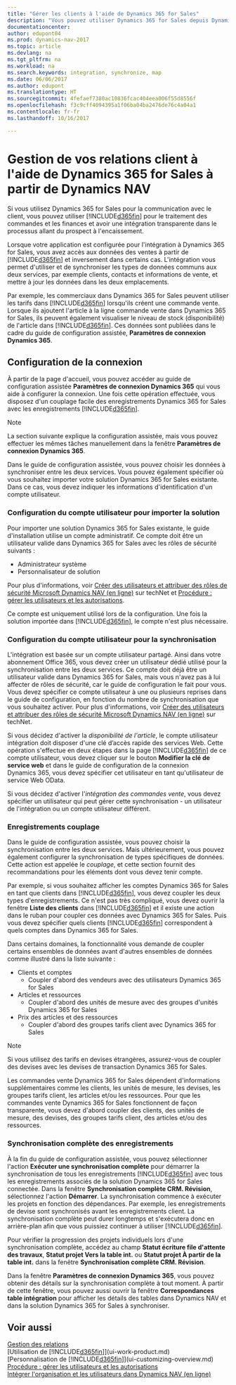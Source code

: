 ```yaml
---
title: "Gérer les clients à l'aide de Dynamics 365 for Sales"
description: "Vous pouvez utiliser Dynamics 365 for Sales depuis Dynamics NAV pour mapper les données et avoir une intégration et une synchronisation parfaites dans le processus allant du prospect à l'encaissement."
documentationcenter: 
author: edupont04
ms.prod: dynamics-nav-2017
ms.topic: article
ms.devlang: na
ms.tgt_pltfrm: na
ms.workload: na
ms.search.keywords: integration, synchronize, map
ms.date: 06/06/2017
ms.author: edupont
ms.translationtype: HT
ms.sourcegitcommit: 4fefaef7380ac10836fcac404eea006f55d8556f
ms.openlocfilehash: f3c9cff4094395a1f06ba04ba2476de76c4a04a1
ms.contentlocale: fr-fr
ms.lasthandoff: 10/16/2017

---
```

# <a name="managing-your-customer-relationships-using-dynamics-365-for-sales-from-inside-dynamics-nav"></a>Gestion de vos relations client à l'aide de Dynamics 365 for Sales à partir de Dynamics NAV
Si vous utilisez Dynamics 365 for Sales pour la communication avec le client, vous pouvez utiliser [!INCLUDE[d365fin](includes/d365fin_md.md)] pour le traitement des commandes et les finances et avoir une intégration transparente dans le processus allant du prospect à l'encaissement.

Lorsque votre application est configurée pour l'intégration à Dynamics 365 for Sales, vous avez accès aux données des ventes à partir de [!INCLUDE[d365fin](includes/d365fin_md.md)] et inversement dans certains cas. L'intégration vous permet d'utiliser et de synchroniser les types de données communs aux deux services, par exemple clients, contacts et informations de vente, et mettre à jour les données dans les deux emplacements.  

Par exemple, les commerciaux dans Dynamics 365 for Sales peuvent utiliser les tarifs dans [!INCLUDE[d365fin](includes/d365fin_md.md)] lorsqu'ils créent une commande vente. Lorsque ils ajoutent l'article à la ligne commande vente dans Dynamics 365 for Sales, ils peuvent également visualiser le niveau de stock (disponibilité) de l'article dans [!INCLUDE[d365fin](includes/d365fin_md.md)]. Ces données sont publiées dans le cadre du guide de configuration assistée, **Paramètres de connexion Dynamics 365**.  

## <a name="setting-up-the-connection"></a>Configuration de la connexion
À partir de la page d'accueil, vous pouvez accéder au guide de configuration assistée **Paramètres de connexion Dynamics 365** qui vous aide à configurer la connexion. Une fois cette opération effectuée, vous disposez d'un couplage facile des enregistrements Dynamics 365 for Sales avec les enregistrements [!INCLUDE[d365fin](includes/d365fin_md.md)].  

> [!NOTE]  
>   La section suivante explique la configuration assistée, mais vous pouvez effectuer les mêmes tâches manuellement dans la fenêtre **Paramètres de connexion Dynamics 365**.

Dans le guide de configuration assistée, vous pouvez choisir les données à synchroniser entre les deux services. Vous pouvez également spécifier où vous souhaitez importer votre solution Dynamics 365 for Sales existante. Dans ce cas, vous devez indiquer les informations d'identification d'un compte utilisateur.

### <a name="setting-up-the-user-account-for-importing-the-solution"></a>Configuration du compte utilisateur pour importer la solution
Pour importer une solution Dynamics 365 for Sales existante, le guide d'installation utilise un compte administratif. Ce compte doit être un utilisateur valide dans Dynamics 365 for Sales avec les rôles de sécurité suivants :

* Administrateur système  
* Personnalisateur de solution  

Pour plus d'informations, voir [Créer des utilisateurs et attribuer des rôles de sécurité Microsoft Dynamics NAV (en ligne)](https://technet.microsoft.com/library/jj191623.aspx) sur techNet et [Procédure : gérer les utilisateurs et les autorisations](ui-how-users-permissions.md).  

Ce compte est uniquement utilisé lors de la configuration. Une fois la solution importée dans [!INCLUDE[d365fin](includes/d365fin_md.md)], le compte n'est plus nécessaire.

### <a name="setting-up-the-user-account-for-synchronization"></a>Configuration du compte utilisateur pour la synchronisation
L'intégration est basée sur un compte utilisateur partagé. Ainsi dans votre abonnement Office 365, vous devez créer un utilisateur dédié utilisé pour la synchronisation entre les deux services. Ce compte doit déjà être un utilisateur valide dans Dynamics 365 for Sales, mais vous n'avez pas à lui affecter de rôles de sécurité, car le guide de configuration le fait pour vous. Vous devez spécifier ce compte utilisateur à une ou plusieurs reprises dans le guide de configuration, en fonction du nombre de synchronisation que vous souhaitez activer. Pour plus d'informations, voir [Créer des utilisateurs et attribuer des rôles de sécurité Microsoft Dynamics NAV (en ligne)](https://technet.microsoft.com/library/jj191623.aspx) sur techNet.

Si vous décidez d'activer la *disponibilité de l'article*, le compte utilisateur intégration doit disposer d'une clé d’accès rapide des services Web. Cette opération s'effectue en deux étapes dans la page [!INCLUDE[d365fin](includes/d365fin_md.md)] de ce compte utilisateur, vous devez cliquer sur le bouton **Modifier la clé de service web** et dans le guide de configuration de la connexion Dynamics 365, vous devez spécifier cet utilisateur en tant qu'utilisateur de service Web OData.

Si vous décidez d'activer l'*intégration des commandes vente*, vous devez spécifier un utilisateur qui peut gérer cette synchronisation - un utilisateur de l'intégration ou un compte utilisateur différent.

### <a name="coupling-records"></a>Enregistrements couplage
Dans le guide de configuration assistée, vous pouvez choisir la synchronisation entre les deux services. Mais ultérieurement, vous pouvez également configurer la synchronisation de types spécifiques de données. Cette action est appelée le *couplage*, et cette section fournit des recommandations pour les éléments dont vous devez tenir compte.

Par exemple, si vous souhaitez afficher les comptes Dynamics 365 for Sales en tant que clients dans [!INCLUDE[d365fin](includes/d365fin_md.md)], vous devez coupler les deux types d'enregistrements. Ce n'est pas très compliqué, vous devez ouvrir la fenêtre **Liste des clients** dans [!INCLUDE[d365fin](includes/d365fin_md.md)] et il existe une action dans le ruban pour coupler ces données avec Dynamics 365 for Sales. Puis vous devez spécifier quels clients [!INCLUDE[d365fin](includes/d365fin_md.md)] correspondent à quels comptes dans Dynamics 365 for Sales.

Dans certains domaines, la fonctionnalité vous demande de coupler certains ensembles de données avant d'autres ensembles de données comme illustré dans la liste suivante :

* Clients et comptes  
  * Coupler d'abord des vendeurs avec des utilisateurs Dynamics 365 for Sales  
* Articles et ressources  
  * Coupler d'abord des unités de mesure avec des groupes d'unités Dynamics 365 for Sales  
* Prix des articles et des ressources  
  * Coupler d'abord des groupes tarifs client avec Dynamics 365 for Sales  

> [!NOTE]  
>   Si vous utilisez des tarifs en devises étrangères, assurez-vous de coupler des devises avec les devises de transaction Dynamics 365 for Sales.

Les commandes vente Dynamics 365 for Sales dépendent d'informations supplémentaires comme les clients, les unités de mesure, les devises, les groupes tarifs client, les articles et/ou les ressources. Pour que les commandes vente Dynamics 365 for Sales fonctionnent de façon transparente, vous devez d'abord coupler des clients, des unités de mesure, des devises, des groupes tarifs client, des articles et/ou des ressources.

### <a name="synchronizing-records-fully"></a>Synchronisation complète des enregistrements
À la fin du guide de configuration assistée, vous pouvez sélectionner l'action **Exécuter une synchronisation complète** pour démarrer la synchronisation de tous les enregistrements [!INCLUDE[d365fin](includes/d365fin_md.md)] avec tous les enregistrements associés de la solution Dynamics 365 for Sales connectée. Dans la fenêtre **Synchronisation complète CRM. Révision**, sélectionnez l'action **Démarrer**. La synchronisation commence à exécuter les projets en fonction des dépendances. Par exemple, les enregistrements de devise sont synchronisés avant les enregistrements client. La synchronisation complète peut durer longtemps et s'exécutera donc en arrière-plan afin que vous puissiez continuer à utiliser [!INCLUDE[d365fin](includes/d365fin_md.md)].

Pour vérifier la progression des projets individuels lors d'une synchronisation complète, accédez au champ **Statut écriture file d'attente des travaux**, **Statut projet Vers la table int.** ou **Statut projet À partir de la table int.** dans la fenêtre **Synchronisation complète CRM. Révision**.

Dans la fenêtre **Paramètres de connexion Dynamics 365**, vous pouvez obtenir des détails sur la synchronisation complète à tout moment. À partir de cette fenêtre, vous pouvez aussi ouvrir la fenêtre **Correspondances table intégration** pour afficher les détails des tables dans Dynamics NAV et dans la solution Dynamics 365 for Sales à synchroniser.

## <a name="see-also"></a>Voir aussi
[Gestion des relations](marketing-relationship-management.md)  
[Utilisation de [!INCLUDE[d365fin](includes/d365fin_md.md)]](ui-work-product.md)  
[Personnalisation de [!INCLUDE[d365fin](includes/d365fin_md.md)]](ui-customizing-overview.md)  
[Procédure : gérer les utilisateurs et les autorisations](ui-how-users-permissions.md)    
[Intégrer l'organisation et les utilisateurs dans Dynamics NAV (en ligne)](https://www.microsoft.com/en-US/Dynamics/crm-customer-center/onboard-your-organization-and-users-to-dynamics-365-online.aspx)  

##

